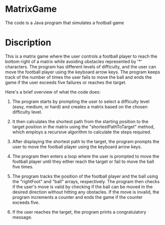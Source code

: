 # MatrixGame
The code is a Java program that simulates a football game

# Discription
This is a matrix game where the user controls a football player to reach the bottom right of a matrix while avoiding obstacles represented by '*' characters. The program has different levels of difficulty, and the user can move the football player using the keyboard arrow keys. The program keeps track of the number of times the user fails to move the ball and ends the game if the user exceeds five failures or reaches the target.

Here's a brief overview of what the code does:

1. The program starts by prompting the user to select a difficulty level (easy, medium, or hard) and creates a matrix based on the chosen difficulty level.

2. It then calculates the shortest path from the starting position to the target position in the matrix using the "shortestPathToTarget" method, which employs a recursive algorithm to calculate the steps required.

3. After displaying the shortest path to the target, the program prompts the user to move the football player using the keyboard arrow keys.

4. The program then enters a loop where the user is prompted to move the football player until they either reach the target or fail to move the ball five times.

5. The program tracks the position of the football player and the ball using the "rightFoot" and "ball" arrays, respectively. The program then checks if the user's move is valid by checking if the ball can be moved in the desired direction without hitting any obstacles. If the move is invalid, the program increments a counter and ends the game if the counter exceeds five.

6. If the user reaches the target, the program prints a congratulatory message.
